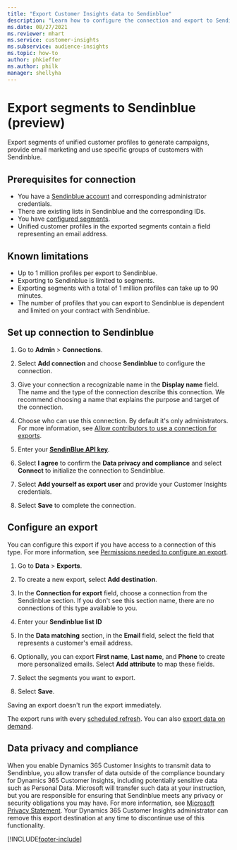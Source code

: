 ```yaml
---
title: "Export Customer Insights data to Sendinblue"
description: "Learn how to configure the connection and export to Sendinblue."
ms.date: 08/27/2021
ms.reviewer: mhart
ms.service: customer-insights
ms.subservice: audience-insights
ms.topic: how-to
author: phkieffer
ms.author: philk
manager: shellyha
---
```


# Export segments to Sendinblue (preview)

Export segments of unified customer profiles to generate campaigns, provide email marketing and use specific groups of customers with Sendinblue.

## Prerequisites for connection

-	You have a [Sendinblue account](https://www.sendinblue.com/) and corresponding administrator credentials.
-	There are existing lists in Sendinblue and the corresponding IDs.
-	You have [configured segments](segments.md).
-	Unified customer profiles in the exported segments contain a field representing an email address.

## Known limitations

- Up to 1 million profiles per export to Sendinblue.
- Exporting to Sendinblue is limited to segments.
- Exporting segments with a total of 1 million profiles can take up to 90 minutes. 
- The number of profiles that you can export to Sendinblue is dependent and limited on your contract with Sendinblue.

## Set up connection to Sendinblue

1. Go to **Admin** > **Connections**.

1. Select **Add connection** and choose **Sendinblue** to configure the connection.

1. Give your connection a recognizable name in the **Display name** field. The name and the type of the connection describe this connection. We recommend choosing a name that explains the purpose and target of the connection.

1. Choose who can use this connection. By default it's only administrators. For more information, see [Allow contributors to use a connection for exports](connections.md#allow-contributors-to-use-a-connection-for-exports).

1. Enter your **[SendinBlue API key](https://developers.sendinblue.com/docs/getting-started#:~:text=Get%20your%20API%20key&text=You%20can%20create%20one%20from,your%20settings%20This%20API%20key)**.

1. Select **I agree** to confirm the **Data privacy and compliance** and select **Connect** to initialize the connection to Sendinblue.

1. Select **Add yourself as export user** and provide your Customer Insights credentials.

1. Select **Save** to complete the connection.

## Configure an export

You can configure this export if you have access to a connection of this type. For more information, see [Permissions needed to configure an export](export-destinations.md#set-up-a-new-export).

1. Go to **Data** > **Exports**.

1. To create a new export, select **Add destination**.

1. In the **Connection for export** field, choose a connection from the Sendinblue section. If you don't see this section name, there are no connections of this type available to you.

1. Enter your **Sendinblue list ID** 

1. In the **Data matching** section, in the **Email** field, select the field that represents a customer's email address. 

1. Optionally, you can export **First name**, **Last name**, and **Phone**  to create more personalized emails. Select **Add attribute** to map these fields.

1. Select the segments you want to export. 

1. Select **Save**.

Saving an export doesn't run the export immediately.

The export runs with every [scheduled refresh](system.md#schedule-tab). 
You can also [export data on demand](export-destinations.md#run-exports-on-demand). 


## Data privacy and compliance

When you enable Dynamics 365 Customer Insights to transmit data to Sendinblue, you allow transfer of data outside of the compliance boundary for Dynamics 365 Customer Insights, including potentially sensitive data such as Personal Data. Microsoft will transfer such data at your instruction, but you are responsible for ensuring that Sendinblue meets any privacy or security obligations you may have. For more information, see [Microsoft Privacy Statement](https://go.microsoft.com/fwlink/?linkid=396732).
Your Dynamics 365 Customer Insights administrator can remove this export destination at any time to discontinue use of this functionality.


[!INCLUDE[footer-include](../includes/footer-banner.md)]
